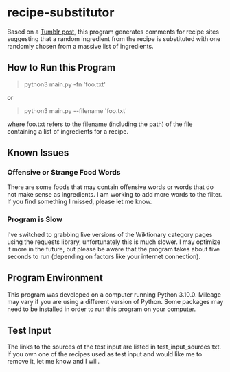 # recipe-substitutor

Based on a [Tumblr post](https://img.ifunny.co/images/55d6c06960fbca7d63c814af95689502bf4060d6b0d525cff72523f8f4f78263_1.jpg), this program generates comments for recipe sites suggesting that a random ingredient from the recipe is substituted with one randomly chosen from a massive list of ingredients.

## How to Run this Program

> python3 main.py -fn 'foo.txt'

or

> python3 main.py --filename 'foo.txt'

where foo.txt refers to the filename (including the path) of the file containing a list of ingredients for a recipe.

## Known Issues
### Offensive or Strange Food Words
There are some foods that may contain offensive words or words that do not make sense as ingredients. I am working to add more words to the filter. If you find something I missed, please let me know.

### Program is Slow
I've switched to grabbing live versions of the Wiktionary category pages using the requests library, unfortunately this is much slower. I may optimize it more in the future, but please be aware that the program takes about five seconds to run (depending on factors like your internet connection).

## Program Environment
This program was developed on a computer running Python 3.10.0. Mileage may vary if you are using a different version of Python. Some packages may need to be installed in order to run this program on your computer.

## Test Input
The links to the sources of the test input are listed in test_input_sources.txt. If you own one of the recipes used as test input and would like me to remove it, let me know and I will.

